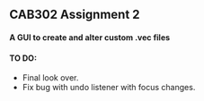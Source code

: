 ## CAB302 Assignment 2

#### A GUI to create and alter custom .vec files

#### TO DO:
* Final look over.
* Fix bug with undo listener with focus changes.